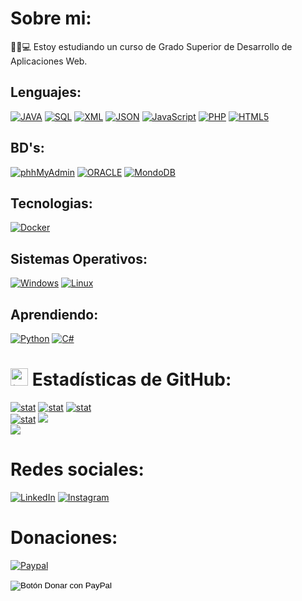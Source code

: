 # Sobre mi:
🧑‍🎓💻 Estoy estudiando un curso de Grado Superior de Desarrollo de Aplicaciones Web.

## Lenguajes:
[![JAVA](https://img.shields.io/badge/JAVA-%23239120.svg?style=for-the-badge&color=orange)](https://github.com/ericsaza)
[![SQL](https://img.shields.io/badge/sql-F80000?style=for-the-badge&logo=mysql&logoColor=blue&color=black)](https://github.com/ericsaza)
[![XML](https://img.shields.io/badge/xml-%23239120.svg?style=for-the-badge&color=orange)](https://github.com/ericsaza)
[![JSON](https://img.shields.io/badge/JSON-%23239120.svg?style=for-the-badge&logo=json&color=black&logoColor=blue)](https://github.com/ericsaza)
[![JavaScript](https://img.shields.io/badge/javascript-black?style=for-the-badge&logo=javascript&color=black)](https://github.com/ericsaza)
[![PHP](https://img.shields.io/badge/php-%23777BB4.svg?style=for-the-badge&logo=php&logoColor=white)](https://github.com/ericsaza)
[![HTML5](https://img.shields.io/badge/html5-%23E34F26.svg?style=for-the-badge&logo=html5&logoColor=white)](https://github.com/ericsaza)

## BD's:
[![phhMyAdmin](https://img.shields.io/badge/phpmyadmin-%23239120.svg?style=for-the-badge&logo=phpmyadmin&color=white&logoColor=orange)](https://github.com/ericsaza)
[![ORACLE](https://img.shields.io/badge/Oracle-F80000?style=for-the-badge&logo=oracle&logoColor=red&color=black)](https://github.com/ericsaza)
[![MondoDB](https://img.shields.io/badge/mongodb-%23E34F26.svg?style=for-the-badge&logo=mongodb&color=white&logoColor=darkgreen)](https://github.com/ericsaza)

## Tecnologias:
[![Docker](https://img.shields.io/badge/docker-%23239120.svg?style=for-the-badge&logo=docker&color=blue&logoColor=white)](https://github.com/ericsaza)

## Sistemas Operativos:
[![Windows](https://img.shields.io/badge/windows-%23239120.svg?style=for-the-badge&logo=windows&color=black&logoColor=blue)](https://github.com/ericsaza)
[![Linux](https://img.shields.io/badge/linux-%23239120.svg?style=for-the-badge&logo=linux&color=orange&logoColor=black)](https://github.com/ericsaza)

## Aprendiendo:
[![Python](https://img.shields.io/badge/python-%23E34F26.svg?style=for-the-badge&logo=python&color=blue&logoColor=yellow)](https://github.com/ericsaza)
[![C#](https://img.shields.io/badge/c%23-%23239120.svg?style=for-the-badge&logo=c-sharp&logoColor=white&color=purple)](https://github.com/ericsaza)

# <img src="https://www.consumertribes.com/content/images/size/w100/2022/12/Consumer-Stats-Image-1.png" width="28px" alt="📊"> Estadísticas de GitHub:
[![stat](https://github-profile-summary-cards.vercel.app/api/cards/profile-details?username=ericsaza&theme=transparent)](https://github.com/ericsaza)
[![stat](https://github-profile-summary-cards.vercel.app/api/cards/stats?username=ericsaza&theme=transparent)](https://github.com/ericsaza)
[![stat](https://github-readme-stats.vercel.app/api/top-langs/?username=ericsaza&theme=transparent&include_all_commits=true&layout=compact&hide_border=true)](https://github.com/ericsaza)<br>
[![stat](https://github-readme-streak-stats.herokuapp.com/?user=ericsaza&hide_border=true&card_width=338&theme=transparent)](https://github.com/ericsaza)
[![](http://github-profile-summary-cards.vercel.app/api/cards/productive-time?username=ericsaza&theme=transparent&utcOffset=8)](https://github.com/ericsaza)<br>
[![](https://visitcount.itsvg.in/api?id=ericsaza&label=Profile%20Views&color=12&icon=5&pretty=true)](https://github.com/ericsaza)

# Redes sociales:
<a href="https://www.linkedin.com/in/eric-salado-zafra/" target="_blank"><img src="https://img.shields.io/badge/LinkedIn-%230077B5.svg?&style=flat-square&logo=linkedin&logoColor=white" alt="LinkedIn"></a>
<a href="https://instagram.com/eric_sa_za?igshid=ZGUzMzM3NWJiOQ=="><img src="https://img.shields.io/badge/Instagram-%23E4405F.svg?&style=flat-square&logo=instagram&logoColor=white" alt="Instagram"></a>

# Donaciones:
[![Paypal](https://img.shields.io/badge/PAYPAL-F80000?style=for-the-badge&logo=paypal&logoColor=white&color=blue)](https://github.com/ericsaza)
<form action="https://www.paypal.com/donate" method="post" target="_top">
<input type="hidden" name="hosted_button_id" value="NAH8HJDNEGMUE" />
<input type="image" src="https://pics.paypal.com/00/s/N2EwODQ5NTUtMzdkZC00ZTEyLWE0ZDEtY2RlODMwYTU4ODE4/file.PNG" border="0" name="submit" title="PayPal - The safer, easier way to pay online!" alt="Botón Donar con PayPal" />
<img alt="" border="0" src="https://www.paypal.com/es_ES/i/scr/pixel.gif" width="1" height="1" />
</form>

